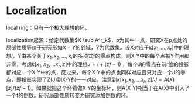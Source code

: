 # Localization

local ring：只有一个极大理想的环。

localization起源：给定代数集$X \sub A^r_k$，p为其中一点，研究X在p点处的局部性质等价于研究形如$X-Y$的邻域，Y为代数集。设X对应于$k[x_1, ...,x_r]$中的理想$I$，Y由某个关于$x_1, x_2, ..., x_r$的多项式f的零点构成，则X-Y中的每个点被Y作用都非零，考虑$k[x_1, x_2, ... x_r, z]$中的理想$J = I + (zf - 1)$ ，每个J的零点在前r维的投影都对应一个X-Y中的点，反过来，每个X-Y中的点也同样对应且只对应一个J的零点，即投影实现了Z(J)到X-Y的一一对应。注意到$k[x_1, x_2, ... x_r, z] / J = A(X)[z] / (zf - 1)​$。如果就把这个环看做X-Y的坐标环，则A(X-Y)相当于在A(X)中引入了一个f的倒数。研究局部性质转变为研究添加倒数的环。

